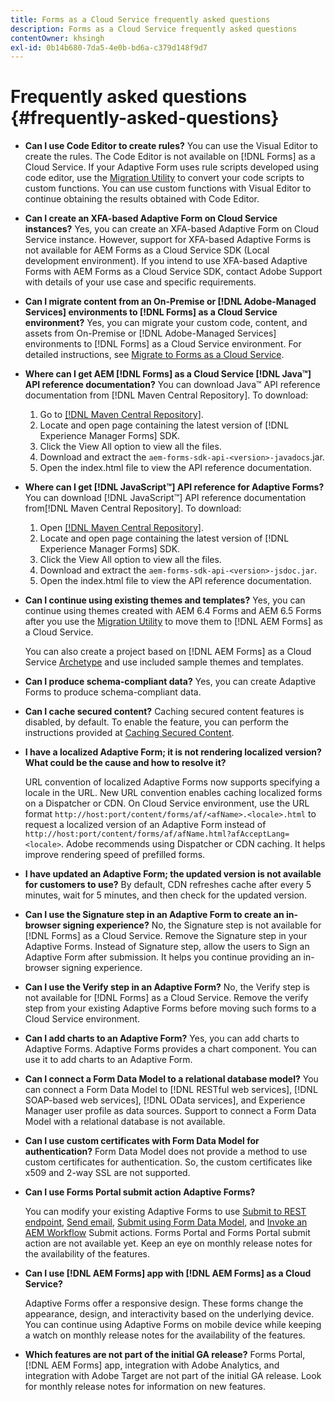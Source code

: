 ```yaml
---
title: Forms as a Cloud Service frequently asked questions 
description: Forms as a Cloud Service frequently asked questions
contentOwner: khsingh
exl-id: 0b14b680-7da5-4e0b-bd6a-c379d148f9d7
---
```

# Frequently asked questions {#frequently-asked-questions}

* **Can I use Code Editor to create rules?**
You can use the Visual Editor to create the rules. The Code Editor is not available on [!DNL Forms] as a Cloud Service. If your Adaptive Form uses rule scripts developed using code editor, use the [Migration Utility](migrate-to-forms-as-a-cloud-service.md) to convert your code scripts to custom functions. You can use custom functions with Visual Editor to continue obtaining the results obtained with Code Editor.

* **Can I create an XFA-based Adaptive Form on Cloud Service instances?**
Yes, you can create an XFA-based Adaptive Form on Cloud Service instance. However, support for XFA-based Adaptive Forms is not available for AEM Forms as a Cloud Service SDK (Local development environment). If you intend to use XFA-based Adaptive Forms with AEM Forms as a Cloud Service SDK, contact Adobe Support with details of your use case and specific requirements.

<!-- * **Can I use an XDP as a Document of Record (DoR) template? Is Forms Designer included in AEM Forms as a Cloud Service license?** 

  Yes, you can use an XDP as a Document of Record template on Cloud Service instances. However, support to use XDP as a Document of Record template is not available for AEM Forms as a Cloud Service SDK (Local development environment). -->

* **Can I migrate content from an On-Premise or [!DNL Adobe-Managed Services] environments to [!DNL Forms] as a Cloud Service environment?**
Yes, you can migrate your custom code, content, and assets from On-Premise or [!DNL Adobe-Managed Services] environments to [!DNL Forms] as a Cloud Service environment. For detailed instructions, see [Migrate to Forms as a Cloud Service](migrate-to-forms-as-a-cloud-service.md).

<!-- You can use package manager or Experience Manager UI to [export and import Forms and related assets](import-export-forms-templates.md), use the migration utility to make your existing assets compatible with [!DNL Forms] as a Cloud Service, use the [Best Practices Analyzer](https://experienceleague.adobe.com/docs/experience-manager-cloud-service/moving/cloud-migration/best-practices-analyzer/overview-best-practices-analyzer.html?lang=en#best-practices-analyzer) tool to find the features and APIs that require changes and updated before migration, and use the [Content Transfer Tools](https://docs.adobe.com/content/help/en/experience-manager-cloud-service/moving/home.html) to move your custom code without refactoring it. -->

* **Where can I get AEM [!DNL Forms] as a Cloud Service [!DNL Java™] API reference documentation?**
You can download Java™ API reference documentation from [!DNL Maven Central Repository]. To download:
    1. Go to [[!DNL Maven Central Repository]](https://mvnrepository.com/artifact/com.adobe.aem/aem-forms-sdk-api).
    1. Locate and open page containing the latest version of [!DNL Experience Manager Forms] SDK.
    1. Click the View All option to view all the files.
    1. Download and extract the `aem-forms-sdk-api-<version>-javadocs`.jar.  
    1. Open the index.html file to view the API reference documentation.

* **Where can I get [!DNL JavaScript™] API reference for Adaptive Forms?**
You can download [!DNL JavaScript™] API reference documentation from[!DNL  Maven Central Repository]. To download:
    1. Open [[!DNL Maven Central Repository]](https://mvnrepository.com/artifact/com.adobe.aem/aem-forms-sdk-api).
    1. Locate and open page containing the latest version of [!DNL Experience Manager Forms] SDK.
    1. Click the View All option to view all the files.
    1. Download and extract the `aem-forms-sdk-api-<version>-jsdoc.jar`.  
    1. Open the index.html file to view the API reference documentation.

* **Can I continue using existing themes and templates?**
Yes, you can continue using themes created with AEM 6.4 Forms and AEM 6.5 Forms after you use the [Migration Utility](migrate-to-forms-as-a-cloud-service.md) to move them to [!DNL AEM Forms] as a Cloud Service.

  You can also create a project based on [!DNL AEM Forms] as a Cloud Service [Archetype](setup-local-development-environment.md#forms-cloud-service-local-development-environment) and use included sample themes and templates.

* **Can I produce schema-compliant data?**
Yes, you can create Adaptive Forms to produce schema-compliant data.

<!-- * **Can I pass custom parameters to the prefill service?**
Custom parameters are planned for an upcoming release. -->

* **Can I cache secured content?**
Caching secured content features is disabled, by default. To enable the feature, you can perform the instructions provided at [Caching Secured Content](https://experienceleague.adobe.com/docs/experience-manager-dispatcher/using/configuring/permissions-cache.html).

* **I have a localized Adaptive Form; it is not rendering localized version? What could be the cause and how to resolve it?**

  URL convention of localized Adaptive Forms now supports specifying a locale in the URL. New URL convention enables caching localized forms on a Dispatcher or CDN. On Cloud Service environment, use the URL format `http://host:port/content/forms/af/<afName>.<locale>.html` to request a localized version of an Adaptive Form instead of `http://host:port/content/forms/af/afName.html?afAcceptLang=<locale>`. Adobe recommends using Dispatcher or CDN caching. It helps improve rendering speed of prefilled forms.

* **I have updated an Adaptive Form; the updated version is not available for customers to use?**
By default, CDN refreshes cache after every 5 minutes, wait for 5 minutes, and then check for the updated version.

* **Can I use the Signature step in an Adaptive Form to create an in-browser signing experience?**
No, the Signature step is not available for [!DNL Forms] as a Cloud Service. Remove the Signature step in your Adaptive Forms. Instead of Signature step, allow the users to Sign an Adaptive Form after submission. It helps you continue providing an in-browser signing experience.

* **Can I use the Verify step in an Adaptive Form?**
No, the Verify step is not available for [!DNL Forms] as a Cloud Service. Remove the verify step from your existing Adaptive Forms before moving such forms to a Cloud Service environment.

* **Can I add charts to an Adaptive Form?**
Yes, you can add charts to Adaptive Forms. Adaptive Forms provides a chart component. You can use it to add charts to an Adaptive Form.

* **Can I connect a Form Data Model to a relational database model?**
You can connect a Form Data Model to [!DNL RESTful web services], [!DNL SOAP-based web services], [!DNL OData services], and Experience Manager user profile as data sources. Support to connect a Form Data Model with a relational database is not available.  

* **Can I use custom certificates with Form Data Model for authentication?**
Form Data Model does not provide a method to use custom certificates for authentication. So, the custom certificates like x509 and 2-way SSL are not supported.  

* **Can I use Forms Portal submit action Adaptive Forms?** 

  You can modify your existing Adaptive Forms to use [Submit to REST endpoint](configuring-submit-actions.md#submit-to-rest-endpoint), [Send email](configuring-submit-actions.md#send-email), [Submit using Form Data Model](configuring-submit-actions.md#submit-using-form-data-model), and [Invoke an AEM Workflow](configuring-submit-actions.md#invoke-an-aem-workflow) Submit actions. Forms Portal and Forms Portal submit action are not available yet. Keep an eye on monthly release notes for the availability of the features.

* **Can I use [!DNL AEM Forms] app with [!DNL AEM Forms] as a Cloud Service?**

  Adaptive Forms offer a responsive design. These forms change the appearance, design, and interactivity based on the underlying device. You can continue using Adaptive Forms on mobile device while keeping a watch on monthly release notes for the availability of the features.
  
* **Which features are not part of the initial GA release?**
  Forms Portal, [!DNL AEM Forms] app, integration with Adobe Analytics, and integration with Adobe Target are not part of the initial GA release. Look for monthly release notes for information on new features.
